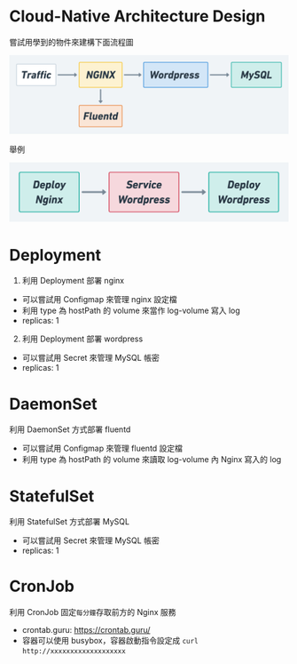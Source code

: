 # Cloud-Native Architecture Design

嘗試用學到的物件來建構下面流程圖

![](assets/example.png)

舉例

![](assets/example2.png)

# Deployment

1. 利用 Deployment 部署 nginx
* 可以嘗試用 Configmap 來管理 nginx 設定檔
* 利用 type 為 hostPath 的 volume 來當作 log-volume 寫入 log
* replicas: 1

2. 利用 Deployment 部署 wordpress
* 可以嘗試用 Secret 來管理 MySQL 帳密
* replicas: 1

# DaemonSet 

利用 DaemonSet 方式部署 fluentd
* 可以嘗試用 Configmap 來管理 fluentd 設定檔
* 利用 type 為 hostPath 的 volume 來讀取 log-volume 內 Nginx 寫入的 log

# StatefulSet

利用 StatefulSet 方式部署 MySQL
* 可以嘗試用 Secret 來管理 MySQL 帳密
* replicas: 1

# CronJob

利用 CronJob 固定`每分鐘`存取前方的 Nginx 服務
* crontab.guru: https://crontab.guru/
* 容器可以使用 busybox，容器啟動指令設定成 `curl http://xxxxxxxxxxxxxxxxxxx`